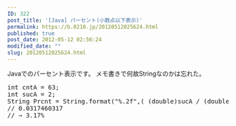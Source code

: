 ```yaml
---
ID: 322
post_title: '[Java] パーセント(小数点以下表示)'
permalink: https://b.0218.jp/20120512025624.html
published: true
post_date: 2012-05-12 02:56:24
modified_date: ""
slug: 20120512025624.html
---
```

Javaでのパーセント表示です。
メモ書きで何故Stringなのかは忘れた。
<!--more-->
<pre class='prettyprint linenums'>
int cntA = 63;
int sucA = 2;
String Prcnt = String.format("%.2f",( (double)sucA / (double)cntA * 100) );
// 0.0317460317
// ⇒ 3.17%
</pre>